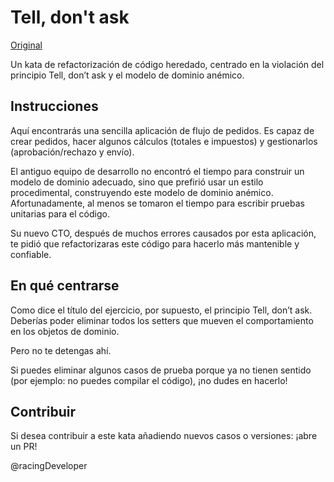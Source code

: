 # Tell, don't ask

[Original](https://github.com/racingDeveloper/tell-dont-ask-kata)

Un kata de refactorización de código heredado, centrado en la violación del principio Tell, don’t ask y el modelo de dominio anémico.

## Instrucciones

Aquí encontrarás una sencilla aplicación de flujo de pedidos. Es capaz de crear pedidos, hacer algunos cálculos (totales e impuestos) y gestionarlos (aprobación/rechazo y envío).

El antiguo equipo de desarrollo no encontró el tiempo para construir un modelo de dominio adecuado, sino que prefirió usar un estilo procedimental, construyendo este modelo de dominio anémico. Afortunadamente, al menos se tomaron el tiempo para escribir pruebas unitarias para el código.

Su nuevo CTO, después de muchos errores causados por esta aplicación, te pidió que refactorizaras este código para hacerlo más mantenible y confiable.

## En qué centrarse

Como dice el título del ejercicio, por supuesto, el principio Tell, don’t ask. Deberías poder eliminar todos los setters que mueven el comportamiento en los objetos de dominio.

Pero no te detengas ahí.

Si puedes eliminar algunos casos de prueba porque ya no tienen sentido (por ejemplo: no puedes compilar el código), ¡no dudes en hacerlo!

## Contribuir

Si desea contribuir a este kata añadiendo nuevos casos o versiones: ¡abre un PR!

@racingDeveloper